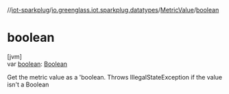 //[iot-sparkplug](../../../index.md)/[io.greenglass.iot.sparkplug.datatypes](../index.md)/[MetricValue](index.md)/[boolean](boolean.md)

# boolean

[jvm]\
var [boolean](boolean.md): [Boolean](https://kotlinlang.org/api/latest/jvm/stdlib/kotlin/-boolean/index.html)

Get the metric value as a 'boolean. Throws IllegalStateException if the value isn't a Boolean
